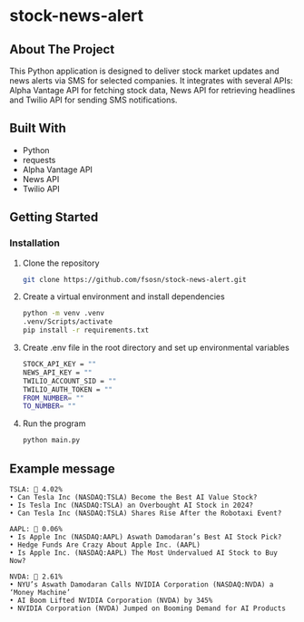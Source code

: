 # stock-news-alert

## About The Project

This Python application is designed to deliver stock market updates and news alerts via SMS for selected companies. It integrates with several APIs: Alpha Vantage API for fetching stock data, News API for retrieving headlines and Twilio API for sending SMS notifications.

## Built With

- Python
- requests
- Alpha Vantage API
- News API
- Twilio API

## Getting Started

### Installation

1. Clone the repository
   ```sh
   git clone https://github.com/fsosn/stock-news-alert.git
   ```
2. Create a virtual environment and install dependencies

   ```sh
   python -m venv .venv
   .venv/Scripts/activate
   pip install -r requirements.txt
   ```

3. Create .env file in the root directory and set up environmental variables
   ```sh
   STOCK_API_KEY = ""
   NEWS_API_KEY = ""
   TWILIO_ACCOUNT_SID = ""
   TWILIO_AUTH_TOKEN = ""
   FROM_NUMBER= ""
   TO_NUMBER= ""
   ```
4. Run the program
   ```sh
   python main.py
   ```

## Example message
```
TSLA: 🔻 4.02%
• Can Tesla Inc (NASDAQ:TSLA) Become the Best AI Value Stock?
• Is Tesla Inc (NASDAQ:TSLA) an Overbought AI Stock in 2024?
• Can Tesla Inc (NASDAQ:TSLA) Shares Rise After the Robotaxi Event?

AAPL: 🔺 0.06%
• Is Apple Inc (NASDAQ:AAPL) Aswath Damodaran’s Best AI Stock Pick?
• Hedge Funds Are Crazy About Apple Inc. (AAPL)
• Is Apple Inc. (NASDAQ:AAPL) The Most Undervalued AI Stock to Buy Now?

NVDA: 🔻 2.61%
• NYU’s Aswath Damodaran Calls NVIDIA Corporation (NASDAQ:NVDA) a ‘Money Machine’
• AI Boom Lifted NVIDIA Corporation (NVDA) by 345%
• NVIDIA Corporation (NVDA) Jumped on Booming Demand for AI Products
```
